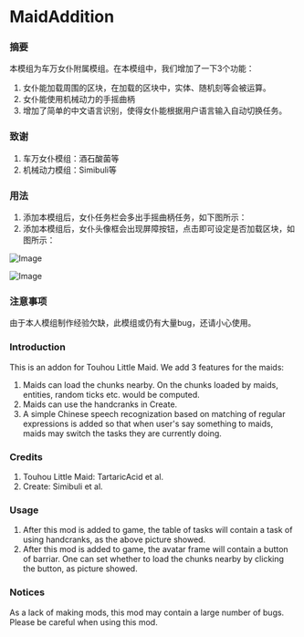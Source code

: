 # MaidAddition
### 摘要
本模组为车万女仆附属模组。在本模组中，我们增加了一下3个功能：

1. 女仆能加载周围的区块，在加载的区块中，实体、随机刻等会被运算。
2. 女仆能使用机械动力的手摇曲柄
3. 增加了简单的中文语言识别，使得女仆能根据用户语言输入自动切换任务。
### 致谢

1. 车万女仆模组：酒石酸菌等
2. 机械动力模组：Simibuli等
### 用法

1. 添加本模组后，女仆任务栏会多出手摇曲柄任务，如下图所示：
2. 添加本模组后，女仆头像框会出现屏障按钮，点击即可设定是否加载区块，如图所示：

![Image](https://github.com/user-attachments/assets/82ecaa85-9823-4549-b438-a9510d21b1db)

![Image](https://github.com/user-attachments/assets/d787cb46-3b92-45cf-9855-eb59e3275183)
### 注意事项
由于本人模组制作经验欠缺，此模组或仍有大量bug，还请小心使用。

### Introduction
This is an addon for Touhou Little Maid. We add 3 features for the maids:

1. Maids can load the chunks nearby. On the chunks loaded by maids, entities, random ticks etc. would be computed.
2. Maids can use the handcranks in Create.
3. A simple Chinese speech recognization based on matching of regular expressions is added so that when user's say something to maids, maids may switch the tasks they are currently doing.
### Credits

1. Touhou Little Maid: TartaricAcid et al.
2. Create: Simibuli et al.
### Usage

1. After this mod is added to game, the table of tasks will contain a task of using handcranks, as the above picture showed.
2. After this mod is added to game, the avatar frame will contain a button of barriar. One can set whether to load the chunks nearby by clicking the button, as picture showed.
### Notices
As a lack of making mods, this mod may contain a large number of bugs. Please be careful when using this mod.

